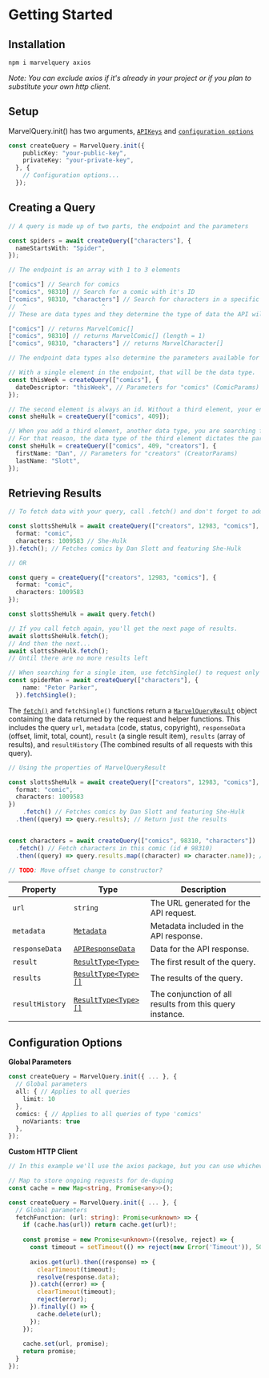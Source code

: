 # Getting Started

## Installation

```bash npm2yarn
npm i marvelquery axios
```

*Note: You can exclude axios if it's already in your project or if you plan to substitute your own http client.*

## Setup

MarvelQuery.init() has two arguments, [`APIKeys`](#apikeys) and [`configuration options`](#config)

```ts
const createQuery = MarvelQuery.init({
    publicKey: "your-public-key",
    privateKey: "your-private-key",
  }, {
    // Configuration options...
  });
```

## Creating a Query

```ts
// A query is made up of two parts, the endpoint and the parameters

const spiders = await createQuery(["characters"], {
  nameStartsWith: "Spider",
});

// The endpoint is an array with 1 to 3 elements

["comics"] // Search for comics
["comics", 98310] // Search for a comic with it's ID
["comics", 98310, "characters"] // Search for characters in a specific comic
//  ^                     ^
// These are data types and they determine the type of data the API will return.

["comics"] // returns MarvelComic[]
["comics", 98310] // returns MarvelComic[] (length = 1)
["comics", 98310, "characters"] // returns MarvelCharacter[]

// The endpoint data types also determine the parameters available for the query.

// With a single element in the endpoint, that will be the data type.
const thisWeek = createQuery(["comics"], {
  dateDescriptor: "thisWeek", // Parameters for "comics" (ComicParams)
});

// The second element is always an id. Without a third element, your endpoint represents a single item and therefore no need for parameters.
const sheHulk = createQuery(["comics", 409]);

// When you add a third element, another data type, you are searching for items of that type that are linked to the id in the endpoint.
// For that reason, the data type of the third element dictates the parameters available for that endpoint.
const sheHulk = createQuery(["comics", 409, "creators"], {
  firstName: "Dan", // Parameters for "creators" (CreatorParams)
  lastName: "Slott",
});
```

## Retrieving Results

```ts
// To fetch data with your query, call .fetch() and don't forget to add "await".

const slottsSheHulk = await createQuery(["creators", 12983, "comics"], {
  format: "comic",
  characters: 1009583 // She-Hulk
}).fetch(); // Fetches comics by Dan Slott and featuring She-Hulk

// OR

const query = createQuery(["creators", 12983, "comics"], {
  format: "comic",
  characters: 1009583
});

const slottsSheHulk = await query.fetch()

// If you call fetch again, you'll get the next page of results.
await slottsSheHulk.fetch();
// And then the next...
await slottsSheHulk.fetch();
// Until there are no more results left

// When searching for a single item, use fetchSingle() to request only one result.
const spiderMan = await createQuery(["characters"], {
    name: "Peter Parker",
  }).fetchSingle();
```

The [`fetch()`](#marvelquery) and `fetchSingle()` functions return a [`MarvelQueryResult`](#marvelqueryresult) object containing the data returned by the request and helper functions. This includes the query `url`, `metadata` (code, status, copyright), `responseData` (offset, limit, total, count), `result` (a single result item), `results` (array of results), and `resultHistory` (The combined results of all requests with this query).

```ts
// Using the properties of MarvelQueryResult

const slottsSheHulk = await createQuery(["creators", 12983, "comics"], {
  format: "comic",
  characters: 1009583
})
	.fetch() // Fetches comics by Dan Slott and featuring She-Hulk
  .then((query) => query.results); // Return just the results


const characters = await createQuery(["comics", 98310, "characters"])
  .fetch() // Fetch characters in this comic (id # 98310)
  .then((query) => query.results.map((character) => character.name)); // Return an array of character names.

// TODO: Move offset change to constructor?
```



| Property        | Type                                  | Description                                              |
| --------------- | ------------------------------------- | -------------------------------------------------------- |
| `url`           | `string`                              | The URL generated for the API request.                   |
| `metadata`      | [`Metadata`](#metadata)               | Metadata included in the API response.                   |
| `responseData`  | [`APIResponseData`](#apiresponsedata) | Data for the API response.                               |
| `result`        | [`ResultType<Type>`](#resulttype)     | The first result of the query.                           |
| `results`       | [`ResultType<Type>[]`](#resulttype)   | The results of the query.                                |
| `resultHistory` | [`ResultType<Type>[]`](#resulttype)   | The conjunction of all results from this query instance. |

## Configuration Options

**Global Parameters**

```ts
const createQuery = MarvelQuery.init({ ... }, {
  // Global parameters
  all: { // Applies to all queries
    limit: 10
  },
  comics: { // Applies to all queries of type 'comics'
    noVariants: true
  },
});
```

**Custom HTTP Client**

```ts
// In this example we'll use the axios package, but you can use whichever http client you prefer.

// Map to store ongoing requests for de-duping
const cache = new Map<string, Promise<any>>();

const createQuery = MarvelQuery.init({ ... }, {
  // Global parameters
  fetchFunction: (url: string): Promise<unknown> => {
    if (cache.has(url)) return cache.get(url)!;
  
    const promise = new Promise<unknown>((resolve, reject) => {
      const timeout = setTimeout(() => reject(new Error('Timeout')), 5000);
  
      axios.get(url).then((response) => {
        clearTimeout(timeout);
        resolve(response.data);
      }).catch((error) => {
        clearTimeout(timeout);
        reject(error);
      }).finally(() => {
        cache.delete(url);
      });
    });
  
    cache.set(url, promise);
    return promise;
  }
});
```

